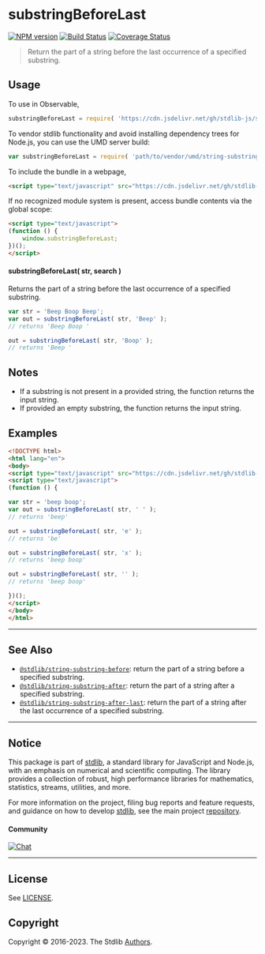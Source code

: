 <!--

@license Apache-2.0

Copyright (c) 2021 The Stdlib Authors.

Licensed under the Apache License, Version 2.0 (the "License");
you may not use this file except in compliance with the License.
You may obtain a copy of the License at

   http://www.apache.org/licenses/LICENSE-2.0

Unless required by applicable law or agreed to in writing, software
distributed under the License is distributed on an "AS IS" BASIS,
WITHOUT WARRANTIES OR CONDITIONS OF ANY KIND, either express or implied.
See the License for the specific language governing permissions and
limitations under the License.

-->

# substringBeforeLast

[![NPM version][npm-image]][npm-url] [![Build Status][test-image]][test-url] [![Coverage Status][coverage-image]][coverage-url] <!-- [![dependencies][dependencies-image]][dependencies-url] -->

> Return the part of a string before the last occurrence of a specified substring.

<!-- Section to include introductory text. Make sure to keep an empty line after the intro `section` element and another before the `/section` close. -->

<section class="intro">

</section>

<!-- /.intro -->

<!-- Package usage documentation. -->



<section class="usage">

## Usage

To use in Observable,

```javascript
substringBeforeLast = require( 'https://cdn.jsdelivr.net/gh/stdlib-js/string-substring-before-last@umd/browser.js' )
```

To vendor stdlib functionality and avoid installing dependency trees for Node.js, you can use the UMD server build:

```javascript
var substringBeforeLast = require( 'path/to/vendor/umd/string-substring-before-last/index.js' )
```

To include the bundle in a webpage,

```html
<script type="text/javascript" src="https://cdn.jsdelivr.net/gh/stdlib-js/string-substring-before-last@umd/browser.js"></script>
```

If no recognized module system is present, access bundle contents via the global scope:

```html
<script type="text/javascript">
(function () {
    window.substringBeforeLast;
})();
</script>
```

#### substringBeforeLast( str, search )

Returns the part of a string before the last occurrence of a specified substring.

```javascript
var str = 'Beep Boop Beep';
var out = substringBeforeLast( str, 'Beep' );
// returns 'Beep Boop '

out = substringBeforeLast( str, 'Boop' );
// returns 'Beep '
```

</section>

<!-- /.usage -->

<!-- Package usage notes. Make sure to keep an empty line after the `section` element and another before the `/section` close. -->

<section class="notes">

## Notes

-   If a substring is not present in a provided string, the function returns the input string.
-   If provided an empty substring, the function returns the input string.

</section>

<!-- /.notes -->

<!-- Package usage examples. -->

<section class="examples">

## Examples

<!-- eslint no-undef: "error" -->

```html
<!DOCTYPE html>
<html lang="en">
<body>
<script type="text/javascript" src="https://cdn.jsdelivr.net/gh/stdlib-js/string-substring-before-last@umd/browser.js"></script>
<script type="text/javascript">
(function () {

var str = 'beep boop';
var out = substringBeforeLast( str, ' ' );
// returns 'beep'

out = substringBeforeLast( str, 'e' );
// returns 'be'

out = substringBeforeLast( str, 'x' );
// returns 'beep boop'

out = substringBeforeLast( str, '' );
// returns 'beep boop'

})();
</script>
</body>
</html>
```

</section>

<!-- /.examples -->

<!-- Section for describing a command-line interface. -->



<!-- Section to include cited references. If references are included, add a horizontal rule *before* the section. Make sure to keep an empty line after the `section` element and another before the `/section` close. -->

<section class="references">

</section>

<!-- /.references -->

<!-- Section for related `stdlib` packages. Do not manually edit this section, as it is automatically populated. -->

<section class="related">

* * *

## See Also

-   <span class="package-name">[`@stdlib/string-substring-before`][@stdlib/string/substring-before]</span><span class="delimiter">: </span><span class="description">return the part of a string before a specified substring.</span>
-   <span class="package-name">[`@stdlib/string-substring-after`][@stdlib/string/substring-after]</span><span class="delimiter">: </span><span class="description">return the part of a string after a specified substring.</span>
-   <span class="package-name">[`@stdlib/string-substring-after-last`][@stdlib/string/substring-after-last]</span><span class="delimiter">: </span><span class="description">return the part of a string after the last occurrence of a specified substring.</span>

</section>

<!-- /.related -->

<!-- Section for all links. Make sure to keep an empty line after the `section` element and another before the `/section` close. -->


<section class="main-repo" >

* * *

## Notice

This package is part of [stdlib][stdlib], a standard library for JavaScript and Node.js, with an emphasis on numerical and scientific computing. The library provides a collection of robust, high performance libraries for mathematics, statistics, streams, utilities, and more.

For more information on the project, filing bug reports and feature requests, and guidance on how to develop [stdlib][stdlib], see the main project [repository][stdlib].

#### Community

[![Chat][chat-image]][chat-url]

---

## License

See [LICENSE][stdlib-license].


## Copyright

Copyright &copy; 2016-2023. The Stdlib [Authors][stdlib-authors].

</section>

<!-- /.stdlib -->

<!-- Section for all links. Make sure to keep an empty line after the `section` element and another before the `/section` close. -->

<section class="links">

[npm-image]: http://img.shields.io/npm/v/@stdlib/string-substring-before-last.svg
[npm-url]: https://npmjs.org/package/@stdlib/string-substring-before-last

[test-image]: https://github.com/stdlib-js/string-substring-before-last/actions/workflows/test.yml/badge.svg?branch=main
[test-url]: https://github.com/stdlib-js/string-substring-before-last/actions/workflows/test.yml?query=branch:main

[coverage-image]: https://img.shields.io/codecov/c/github/stdlib-js/string-substring-before-last/main.svg
[coverage-url]: https://codecov.io/github/stdlib-js/string-substring-before-last?branch=main

<!--

[dependencies-image]: https://img.shields.io/david/stdlib-js/string-substring-before-last.svg
[dependencies-url]: https://david-dm.org/stdlib-js/string-substring-before-last/main

-->

[chat-image]: https://img.shields.io/gitter/room/stdlib-js/stdlib.svg
[chat-url]: https://gitter.im/stdlib-js/stdlib/

[stdlib]: https://github.com/stdlib-js/stdlib

[stdlib-authors]: https://github.com/stdlib-js/stdlib/graphs/contributors

[cli-section]: https://github.com/stdlib-js/string-substring-before-last#cli
[cli-url]: https://github.com/stdlib-js/string-substring-before-last/tree/cli
[@stdlib/string-substring-before-last]: https://github.com/stdlib-js/string-substring-before-last/tree/main

[umd]: https://github.com/umdjs/umd
[es-module]: https://developer.mozilla.org/en-US/docs/Web/JavaScript/Guide/Modules

[deno-url]: https://github.com/stdlib-js/string-substring-before-last/tree/deno
[umd-url]: https://github.com/stdlib-js/string-substring-before-last/tree/umd
[esm-url]: https://github.com/stdlib-js/string-substring-before-last/tree/esm
[branches-url]: https://github.com/stdlib-js/string-substring-before-last/blob/main/branches.md

[stdlib-license]: https://raw.githubusercontent.com/stdlib-js/string-substring-before-last/main/LICENSE

[standard-streams]: https://en.wikipedia.org/wiki/Standard_streams

[mdn-regexp]: https://developer.mozilla.org/en-US/docs/Web/JavaScript/Guide/Regular_Expressions

<!-- <related-links> -->

[@stdlib/string/substring-before]: https://github.com/stdlib-js/string-substring-before/tree/umd

[@stdlib/string/substring-after]: https://github.com/stdlib-js/string-substring-after/tree/umd

[@stdlib/string/substring-after-last]: https://github.com/stdlib-js/string-substring-after-last/tree/umd

<!-- </related-links> -->

</section>

<!-- /.links -->
